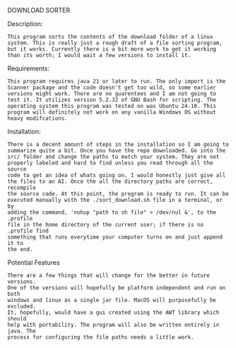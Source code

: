 
DOWNLOAD SORTER

Description:

    This program sorts the contents of the download folder of a linux 
    system. This is really just a rough draft of a file sorting program, 
    but it works. Currently there is a bit more work to get it working 
    than its worth; I would wait a few versions to install it.
        

    
Requirements:

    This program requires java 21 or later to run. The only import is the 
    Scanner package and the code doesn't get too wild, so some earlier 
    versions might work. There are no guarentees and I am not going to 
    test it. It utilizes version 5.2.32 of GNU Bash for scripting. The 
    operating system this program was tested on was Ubuntu 24.10. This 
    program will definitely not work on any vanilla Windows OS without 
    heavy modifcations.



Installation:

    There is a decent amount of steps in the installation so I am going to
    summarize quite a bit. Once you have the repo downloaded. Go into the 
    src/ folder and change the paths to match your system. They are not
    properly labeled and hard to find unless you read through all the source
    code to get an idea of whats going on. I would honestly just give all 
    the files to an AI. Once the all the directory paths are correct, recompile
    the source code. At this point, the program is ready to run. It can be 
    executed manually with the ./sort_download.sh file in a terminal, or by 
    adding the command, 'nohup "path to sh file" > /dev/nul &', to the .profile 
    file in the home directory of the current user; if there is no .profile find 
    something that runs everytime your computer turns on and just append it to 
    the end.    



Potential Features

    There are a few things that will change for the better in future versions. 
    One of the versions will hopefully be platform independent and run on both
    windows and linux as a single jar file. MacOS will purposefully be excluded.
    It, hopefully, would have a gui created using the AWT library which should 
    help with portability. The program will also be written entirely in java. The 
    process for configuring the file paths needs a little work.   

